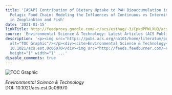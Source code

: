 ```yaml
---
title: '[ASAP] Contribution of Dietary Uptake to PAH Bioaccumulation in a Simplified
  Pelagic Food Chain: Modeling the Influences of Continuous vs Intermittent Feeding
  in Zooplankton and Fish'
date: '2021-01-15'
linkTitle: http://feedproxy.google.com/~r/acs/esthag/~3/CpkdPPWLXUQ/acs.est.0c06970
source: 'Environmental Science & Technology: Latest Articles (ACS Publications)'
description: '<p><img src="https://pubs.acs.org/na101/home/literatum/publisher/achs/journals/content/esthag/0/esthag.ahead-of-print/acs.est.0c06970/20210115/images/medium/es0c06970_0007.gif"
  alt="TOC Graphic"/></p><div><cite>Environmental Science & Technology</cite></div><div>DOI:
  10.1021/acs.est.0c06970</div><img src="http://feeds.feedburner.com/~r/acs/esthag/~4/CpkdPPWLXUQ"
  height="1" width="1" ...'
disable_comments: true
---
```

<p><img src="https://pubs.acs.org/na101/home/literatum/publisher/achs/journals/content/esthag/0/esthag.ahead-of-print/acs.est.0c06970/20210115/images/medium/es0c06970_0007.gif" alt="TOC Graphic"/></p><div><cite>Environmental Science & Technology</cite></div><div>DOI: 10.1021/acs.est.0c06970</div><img src="http://feeds.feedburner.com/~r/acs/esthag/~4/CpkdPPWLXUQ" height="1" width="1" ...